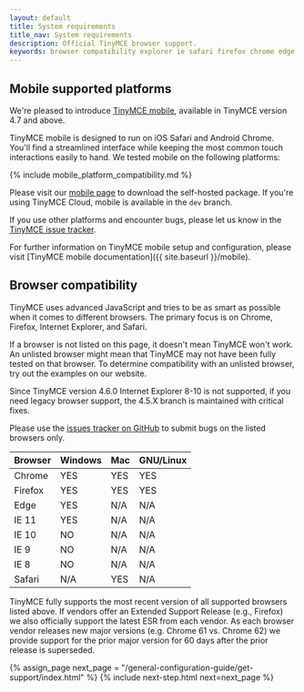 ```yaml
---
layout: default
title: System requirements
title_nav: System requirements
description: Official TinyMCE browser support.
keywords: browser compatibility explorer ie safari firefox chrome edge
---
```

## Mobile supported platforms

We're pleased to introduce [TinyMCE mobile](https://www.tinymce.com/mobile), available in TinyMCE version 4.7 and above.

TinyMCE mobile is designed to run on iOS Safari and Android Chrome. You'll find a streamlined interface while keeping the most common touch interactions easily to hand. We tested mobile on the following platforms:

{% include mobile_platform_compatibility.md %}

Please visit our [mobile page](https://www.tinymce.com/mobile) to download the self-hosted package. If you're using TinyMCE Cloud, mobile is available in the `dev` branch.

If you use other platforms and encounter bugs, please let us know in the [TinyMCE issue tracker](https://github.com/tinymce/tinymce/issues).

For further information on TinyMCE mobile setup and configuration, please visit [TinyMCE mobile documentation]({{ site.baseurl }}/mobile).

## Browser compatibility

TinyMCE uses advanced JavaScript and tries to be as smart as possible when it comes to different browsers. The primary focus is on Chrome, Firefox, Internet Explorer, and Safari.

If a browser is not listed on this page, it doesn't mean TinyMCE won't work. An unlisted browser might mean that TinyMCE may not have been fully tested on that browser. To determine compatibility with an unlisted browser, try out the examples on our website.

Since TinyMCE version 4.6.0 Internet Explorer 8-10 is not supported, if you need legacy browser support, the 4.5.X branch is maintained with critical fixes.

Please use the [issues tracker on GitHub](https://github.com/tinymce/tinymce/issues) to submit bugs on the listed browsers only.

|Browser | Windows | Mac | GNU/Linux |
|--------|---------|-----|-----------|
|Chrome  | YES     | YES | YES       |
|Firefox | YES     | YES | YES       |
|Edge    | YES     | N/A | N/A       |
|IE 11   | YES     | N/A | N/A       |
|IE 10   | NO      | N/A | N/A       |
|IE 9    | NO      | N/A | N/A       |
|IE 8    | NO      | N/A | N/A       |
|Safari  | N/A     | YES | N/A       |

TinyMCE fully supports the most recent version of all supported browsers listed above. If vendors offer an Extended Support Release (e.g., Firefox) we also officially support the latest ESR from each vendor. As each browser vendor releases new major versions (e.g. Chrome 61 vs. Chrome 62) we provide support for the prior major version for 60 days after the prior release is superseded.

{% assign_page next_page = "/general-configuration-guide/get-support/index.html" %}
{% include next-step.html next=next_page %}
